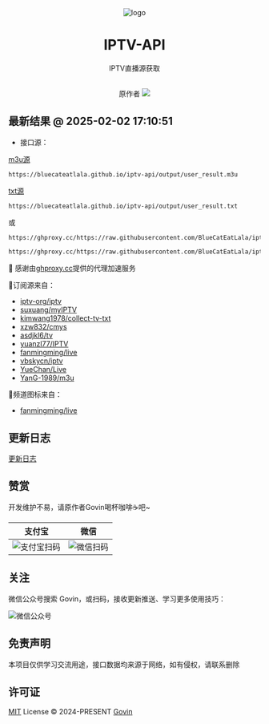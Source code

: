<div align="center">
  <img src="./static/images/logo.png" alt="logo"/>
  <h1 align="center">IPTV-API</h1>
</div>

<div align="center">IPTV直播源获取</div>
<br>
<p align="center">
  原作者
  <a href="https://github.com/Guovin/iptv-api/fork">
    <img src="https://img.shields.io/github/forks/guovin/iptv-api" />
  </a>
</p>


## 最新结果 @ 2025-02-02 17:10:51

- 接口源：

[m3u源](./output/user_result.m3u)
```bash
https://bluecateatlala.github.io/iptv-api/output/user_result.m3u
```
[txt源](./output/user_result.txt)
```bash
https://bluecateatlala.github.io/iptv-api/output/user_result.txt
```

或

```bash
https://ghproxy.cc/https://raw.githubusercontent.com/BlueCatEatLala/iptv-api/master/output/user_result.m3u
```

```bash
https://ghproxy.cc/https://raw.githubusercontent.com/BlueCatEatLala/iptv-api/master/output/user_result.txt
```

🙏 感谢由[ghproxy.cc](https://ghproxy.cc)提供的代理加速服务

📍订阅源来自：

- [iptv-org/iptv](https://github.com/iptv-org/iptv)
- [suxuang/myIPTV](https://github.com/suxuang/myIPTV)
- [kimwang1978/collect-tv-txt](https://github.com/kimwang1978/collect-tv-txt)
- [xzw832/cmys](https://github.com/xzw832/cmys)
- [asdjkl6/tv](https://github.com/asdjkl6/tv)
- [yuanzl77/IPTV](https://github.com/yuanzl77/IPTV)
- [fanmingming/live](https://github.com/fanmingming/live)
- [vbskycn/iptv](https://github.com/vbskycn/iptv)
- [YueChan/Live](https://github.com/YueChan/Live)
- [YanG-1989/m3u](https://github.com/YanG-1989/m3u)

📍频道图标来自：

- [fanmingming/live](https://github.com/fanmingming/live)



## 更新日志

[更新日志](./CHANGELOG.md)

## 赞赏

<div>开发维护不易，请原作者Govin喝杯咖啡☕️吧~</div>

| 支付宝                                  | 微信                                      |
|--------------------------------------|-----------------------------------------|
| ![支付宝扫码](./static/images/alipay.jpg) | ![微信扫码](./static/images/appreciate.jpg) |

## 关注

微信公众号搜索 Govin，或扫码，接收更新推送、学习更多使用技巧：

![微信公众号](./static/images/qrcode.jpg)

## 免责声明

本项目仅供学习交流用途，接口数据均来源于网络，如有侵权，请联系删除

## 许可证

[MIT](./LICENSE) License &copy; 2024-PRESENT [Govin](https://github.com/guovin)
